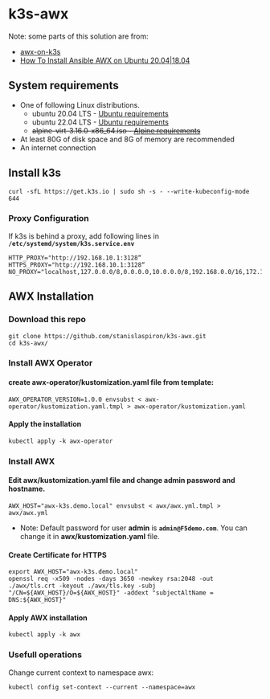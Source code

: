 # k3s-awx

Note: some parts of this solution are from:
- [awx-on-k3s](https://github.com/kurokobo/awx-on-k3s)
- [How To Install Ansible AWX on Ubuntu 20.04|18.04](https://computingforgeeks.com/how-to-install-ansible-awx-on-ubuntu-linux/)

## System requirements
- One of following Linux distributions.
  - ubuntu 20.04 LTS - [Ubuntu requirements](k3s-ubuntu-requirements.md)
  - ubuntu 22.04 LTS - [Ubuntu requirements](k3s-ubuntu-requirements.md)
  - ~~alpine-virt-3.16.0-x86_64.iso - [Alpine requirements](k3s-alpine-requirements.md)~~
- At least 80G of disk space and 8G of memory are recommended
- An internet connection

## Install k3s

```
curl -sfL https://get.k3s.io | sudo sh -s - --write-kubeconfig-mode 644
```


### Proxy Configuration
If k3s is behind a proxy, add following lines in **`/etc/systemd/system/k3s.service.env`**

```
HTTP_PROXY="http://192.168.10.1:3128“
HTTPS_PROXY="http://192.168.10.1:3128“
NO_PROXY="localhost,127.0.0.0/8,0.0.0.0,10.0.0.0/8,192.168.0.0/16,172.16.0.0/12,internal.example.com” 
```

## AWX Installation

### Download this repo
```
git clone https://github.com/stanislaspiron/k3s-awx.git
cd k3s-awx/
```

### Install AWX Operator

#### create awx-operator/kustomization.yaml file from template:

```
AWX_OPERATOR_VERSION=1.0.0 envsubst < awx-operator/kustomization.yaml.tmpl > awx-operator/kustomization.yaml
```

#### Apply the installation

```
kubectl apply -k awx-operator
```

### Install AWX

#### Edit awx/kustomization.yaml file and change admin password and hostname.

```
AWX_HOST="awx-k3s.demo.local" envsubst < awx/awx.yml.tmpl > awx/awx.yml
```
* Note: Default password for user **admin** is **`admin@F5demo.com`**. You can change it in **awx/kustomization.yaml** file.

#### Create Certificate for HTTPS

```
export AWX_HOST="awx-k3s.demo.local"
openssl req -x509 -nodes -days 3650 -newkey rsa:2048 -out ./awx/tls.crt -keyout ./awx/tls.key -subj "/CN=${AWX_HOST}/O=${AWX_HOST}" -addext "subjectAltName = DNS:${AWX_HOST}"
```

#### Apply AWX installation

```
kubectl apply -k awx
```

### Usefull operations

Change current context to namespace awx:

```
kubectl config set-context --current --namespace=awx
```
